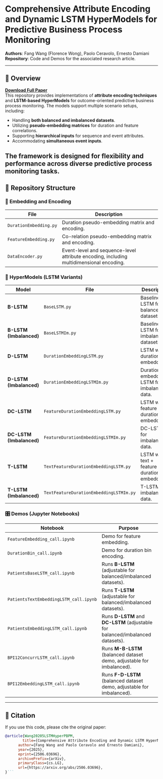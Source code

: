 # Comprehensive Attribute Encoding and Dynamic LSTM HyperModels for Predictive Business Process Monitoring

**Authors**: Fang Wang (Florence Wong), Paolo Ceravolo, Ernesto Damiani  
**Repository**: Code and Demos for the associated research article.

---

## 📖 Overview  
**[Download Full Paper](https://arxiv.org/abs/2506.03696)**  
This repository provides implementations of **attribute encoding techniques** and **LSTM-based HyperModels** for outcome-oriented predictive business process monitoring. The models support multiple scenario setups, including:  

- Handling **both balanced and imbalanced datasets**.  
- Utilizing **pseudo-embedding matrices** for duration and feature correlations.  
- Supporting **hierarchical inputs** for sequence and event attributes.  
- Accommodating **simultaneous event inputs**.  

The framework is designed for flexibility and performance across diverse predictive process monitoring tasks.
---

## 🧩 Repository Structure  

### 🔧 **Embedding and Encoding**  
| File | Description |
|------|-------------|
| `DurationEmbedding.py` | Duration pseudo-embedding matrix and encoding. |
| `FeatureEmbedding.py` | Co-relation pseudo-embedding matrix and encoding. |
| `DataEncoder.py` | Event-level and sequence-level attribute encoding, including multidimensional encoding. |

### 🤖 **HyperModels (LSTM Variants)**  
| Model | File | Description |
|-------|------|-------------|
| **B-LSTM** | `BaseLSTM.py` | Baseline LSTM for balanced datasets. |
| **B-LSTM (Imbalanced)** | `BaseLSTMIm.py` | Baseline LSTM for imbalanced datasets. |
| **D-LSTM** | `DurationEmbeddingLSTM.py` | LSTM with duration embeddings. |
| **D-LSTM (Imbalanced)** | `DurationEmbeddingLSTMIm.py` | Duration-embedded LSTM for imbalanced data. |
| **DC-LSTM** | `FeatureDurationEmbeddingLSTM.py` | LSTM with feature + duration embeddings. |
| **DC-LSTM (Imbalanced)** | `FeatureDurationEmbeddingLSTMIm.py` | DC-LSTM for imbalanced data. |
| **T-LSTM** | `TextFeatureDurationEmbeddingLSTM.py` | LSTM with text + feature + duration embeddings. |
| **T-LSTM (Imbalanced)** | `TextFeatureDurationEmbeddingLSTMIm.py` | T-LSTM for imbalanced data. |

### 🎛️ **Demos (Jupyter Notebooks)**  
| Notebook | Purpose |
|----------|---------|
| `FeatureEmbedding_call.ipynb` | Demo for feature embedding. |
| `DurationBin_call.ipynb` | Demo for duration bin encoding. |
| `PatientsBaseLSTM_call.ipynb` | Runs **B-LSTM** (adjustable for balanced/imbalanced datasets). |
| `PatientsTextEmbeddingLSTM_call.ipynb` | Runs **T-LSTM** (adjustable for balanced/imbalanced datasets). |
| `PatientsEmbeddingLSTM_call.ipynb` | Runs **D-LSTM** and **DC-LSTM** (adjustable for balanced/imbalanced datasets). |
| `BPI12ConcurrLSTM_call.ipynb` | Runs **M-B-LSTM** (balanced dataset demo, adjustable for imbalanced). |
| `BPI12EmbeddingLSTM_call.ipynb` | Runs **F-D-LSTM** (balanced dataset demo, adjustable for imbalanced). |

---


## 📜 Citation  
If you use this code, please cite the original paper:  

```bibtex
@article{Wang20205LSTMHyperPBPM,
        title={Comprehensive Attribute Encoding and Dynamic LSTM HyperModels for Outcome Oriented Predictive Business Process Monitoring}, 
      author={Fang Wang and Paolo Ceravolo and Ernesto Damiani},
      year={2025},
      eprint={2506.03696},
      archivePrefix={arXiv},
      primaryClass={cs.LG},
      url={https://arxiv.org/abs/2506.03696}, 
}```

